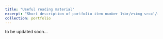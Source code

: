 ```yaml
---
title: "Useful reading material"
excerpt: "Short description of portfolio item number 1<br/><img src='/images/500x300.png'>"
collection: portfolio
---
```


to be updated soon... 
